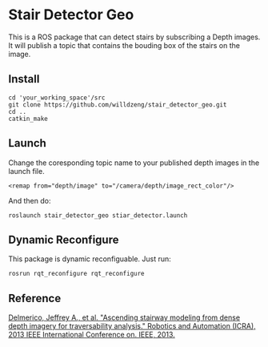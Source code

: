 # Stair Detector Geo
This is a ROS package that can detect stairs by subscribing a Depth images.
It will publish a topic that contains the bouding box of the stairs on the image.
## Install
```
cd 'your_working_space'/src
git clone https://github.com/willdzeng/stair_detector_geo.git
cd ..
catkin_make
```
## Launch
Change the coresponding topic name to your published depth images in the launch file.
```
<remap from="depth/image" to="/camera/depth/image_rect_color"/>
```
And then do:
```
roslaunch stair_detector_geo stiar_detector.launch
```
## Dynamic Reconfigure
This package is dynamic reconfiguable.
Just run:
```
rosrun rqt_reconfigure rqt_reconfigure
```
## Reference
[Delmerico, Jeffrey A., et al. "Ascending stairway modeling from dense depth imagery for traversability analysis." Robotics and Automation (ICRA), 2013 IEEE International Conference on. IEEE, 2013.](
http://web.eecs.umich.edu/~jjcorso/pubs/delmerico_ICRA2013_stairs.pdf)
